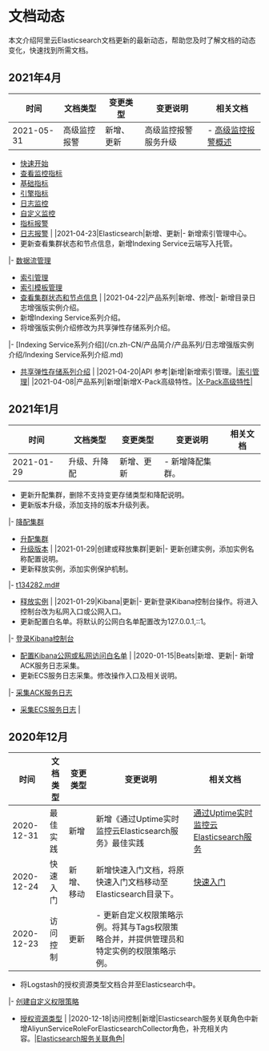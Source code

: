 # 文档动态

本文介绍阿里云Elasticsearch文档更新的最新动态，帮助您及时了解文档的动态变化，快速找到所需文档。

## 2021年4月

|时间|文档类型|变更类型|变更说明|相关文档|
|--|----|----|----|----|
|2021-05-31|高级监控报警|新增、更新|高级监控报警服务升级|-   [高级监控报警概述](/cn.zh-CN/高级监控报警/高级监控报警概述.md)
-   [快速开始](/cn.zh-CN/高级监控报警/快速开始.md)
-   [查看监控指标](/cn.zh-CN/高级监控报警/可视化监控/指标监控/查看监控指标.md)
-   [基础指标](/cn.zh-CN/高级监控报警/可视化监控/指标监控/基础指标.md)
-   [引擎指标](/cn.zh-CN/高级监控报警/可视化监控/指标监控/引擎指标.md)
-   [日志监控](/cn.zh-CN/高级监控报警/可视化监控/日志监控.md)
-   [自定义监控](/cn.zh-CN/高级监控报警/可视化监控/自定义监控.md)
-   [指标报警](/cn.zh-CN/高级监控报警/指标报警/基本概念.md)
-   [日志报警](/cn.zh-CN/高级监控报警/日志报警.md) |
|2021-04-23|Elasticsearch|新增、更新|-   新增索引管理中心。
-   更新查看集群状态和节点信息，新增Indexing Service云端写入托管。

|-   [数据流管理](/cn.zh-CN/Elasticsearch/索引管理中心/数据流管理.md)
-   [索引管理](/cn.zh-CN/Elasticsearch/索引管理中心/索引管理.md)
-   [索引模板管理](/cn.zh-CN/Elasticsearch/索引管理中心/索引模板管理.md)
-   [查看集群状态和节点信息](/cn.zh-CN/Elasticsearch/实例管理/查看集群状态和节点信息.md) |
|2021-04-22|产品系列|新增、修改|-   新增目录日志增强版实例介绍。
-   新增Indexing Service系列介绍。
-   将增强版实例介绍修改为共享弹性存储系列介绍。

|-   [Indexing Service系列介绍](/cn.zh-CN/产品简介/产品系列/日志增强版实例介绍/Indexing Service系列介绍.md)
-   [共享弹性存储系列介绍](/cn.zh-CN/产品简介/产品系列/日志增强版实例介绍/共享弹性存储系列介绍.md) |
|2021-04-20|API 参考|新增|新增索引管理。|[索引管理](/cn.zh-CN/API参考/Elasticsearch/索引管理/CreateIndexTemplate.md)|
|2021-04-08|产品系列|新增|新增X-Pack高级特性。|[X-Pack高级特性](/cn.zh-CN/产品简介/产品系列/X-Pack高级特性.md)|

## 2021年1月

|时间|文档类型|变更类型|变更说明|相关文档|
|--|----|----|----|----|
|2021-01-29|升级、升降配|新增、更新|-   新增降配集群。
-   更新升配集群，删除不支持变更存储类型和降配说明。
-   更新版本升级，添加支持的版本升级列表。

|-   [降配集群](/cn.zh-CN/Elasticsearch/升降配实例/降配集群.md)
-   [升配集群](/cn.zh-CN/Elasticsearch/升降配实例/升配集群.md)
-   [升级版本](/cn.zh-CN/Elasticsearch/版本升级/升级版本.md) |
|2021-01-29|创建或释放集群|更新|-   更新创建实例，添加实例名称配置说明。
-   更新释放实例，添加实例保护机制。

|-   [t134282.md\#](/cn.zh-CN/Elasticsearch/实例管理/创建阿里云Elasticsearch实例.md)
-   [释放实例](/cn.zh-CN/Elasticsearch/实例管理/释放实例.md) |
|2021-01-29|Kibana|更新|-   更新登录Kibana控制台操作。将进入控制台改为私网入口或公网入口。
-   更新配置白名单。将默认的公网白名单配置改为127.0.0.1,::1。

|-   [登录Kibana控制台](/cn.zh-CN/Elasticsearch/可视化控制/Kibana/登录Kibana控制台.md)
-   [配置Kibana公网或私网访问白名单](/cn.zh-CN/Elasticsearch/可视化控制/Kibana/配置Kibana公网或私网访问白名单.md) |
|2020-01-15|Beats|新增、更新|-   新增ACK服务日志采集。
-   更新ECS服务日志采集。修改操作入口及相关说明。

|-   [采集ACK服务日志](/cn.zh-CN/Beats/采集ACK服务日志.md)
-   [采集ECS服务日志](/cn.zh-CN/Beats/采集ECS服务日志.md) |

## 2020年12月

|时间|文档类型|变更类型|变更说明|相关文档|
|--|----|----|----|----|
|2020-12-31|最佳实践|新增|新增《通过Uptime实时监控云Elasticsearch服务》最佳实践|[通过Uptime实时监控云Elasticsearch服务](/cn.zh-CN/最佳实践/Elasticsearch应用/服务器数据采集/通过Uptime实时监控云Elasticsearch服务.md)|
|2020-12-24|快速入门|新增、移动|新增快速入门文档，将原快速入门文档移动至Elasticsearch目录下。|[快速入门](/cn.zh-CN/.md)|
|2020-12-23|访问控制|更新|-   更新自定义权限策略示例。将其与Tags权限策略合并，并提供管理员和特定实例的权限策略示例。
-   将Logstash的授权资源类型文档合并至Elasticsearch中。

|-   [创建自定义权限策略](/cn.zh-CN/访问控制/创建自定义权限策略.md)
-   [授权资源类型](/cn.zh-CN/访问控制/授权资源类型.md) |
|2020-12-18|访问控制|新增|Elasticsearch服务关联角色中新增AliyunServiceRoleForElasticsearchCollector角色，补充相关内容。|[Elasticsearch服务关联角色](/cn.zh-CN/访问控制/Elasticsearch服务关联角色.md)|

